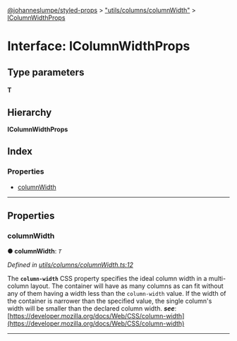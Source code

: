 [@johanneslumpe/styled-props](../README.md) > ["utils/columns/columnWidth"](../modules/_utils_columns_columnwidth_.md) > [IColumnWidthProps](../interfaces/_utils_columns_columnwidth_.icolumnwidthprops.md)

# Interface: IColumnWidthProps

## Type parameters
#### T 
## Hierarchy

**IColumnWidthProps**

## Index

### Properties

* [columnWidth](_utils_columns_columnwidth_.icolumnwidthprops.md#columnwidth)

---

## Properties

<a id="columnwidth"></a>

###  columnWidth

**● columnWidth**: *`T`*

*Defined in [utils/columns/columnWidth.ts:12](https://github.com/johanneslumpe/styled-props/blob/3abf398/src/utils/columns/columnWidth.ts#L12)*

The **`column-width`** CSS property specifies the ideal column width in a multi-column layout. The container will have as many columns as can fit without any of them having a width less than the `column-width` value. If the width of the container is narrower than the specified value, the single column's width will be smaller than the declared column width.
*__see__*: [https://developer.mozilla.org/docs/Web/CSS/column-width](https://developer.mozilla.org/docs/Web/CSS/column-width)

___

